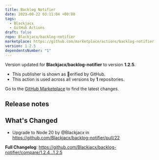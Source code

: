 ```yaml
---
title: Backlog Notifier
date: 2023-09-22 03:11:04 +00:00
tags:
  - Blackjacx
  - GitHub Actions
draft: false
repo: Blackjacx/backlog-notifier
marketplace: https://github.com/marketplace/actions/backlog-notifier
version: 1.2.5
dependentsNumber: "1"
---
```



Version updated for **Blackjacx/backlog-notifier** to version **1.2.5**.
- This publisher is shown as erified by GitHub.
- This action is used across all versions by **1** repositories.

Go to the [GitHub Marketplace](https://github.com/marketplace/actions/backlog-notifier) to find the latest changes.

## Release notes

## What's Changed
* Upgrade to Node 20 by @Blackjacx in https://github.com/Blackjacx/backlog-notifier/pull/22


**Full Changelog**: https://github.com/Blackjacx/backlog-notifier/compare/1.2.4...1.2.5
